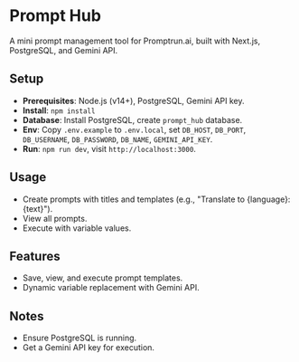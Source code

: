 # Prompt Hub

A mini prompt management tool for Promptrun.ai, built with Next.js, PostgreSQL, and Gemini API.

## Setup
- **Prerequisites**: Node.js (v14+), PostgreSQL, Gemini API key.
- **Install**: `npm install`
- **Database**: Install PostgreSQL, create `prompt_hub` database.
- **Env**: Copy `.env.example` to `.env.local`, set `DB_HOST`, `DB_PORT`, `DB_USERNAME`, `DB_PASSWORD`, `DB_NAME`, `GEMINI_API_KEY`.
- **Run**: `npm run dev`, visit `http://localhost:3000`.

## Usage
- Create prompts with titles and templates (e.g., "Translate to {language}: {text}").
- View all prompts.
- Execute with variable values.

## Features
- Save, view, and execute prompt templates.
- Dynamic variable replacement with Gemini API.

## Notes
- Ensure PostgreSQL is running.
- Get a Gemini API key for execution.